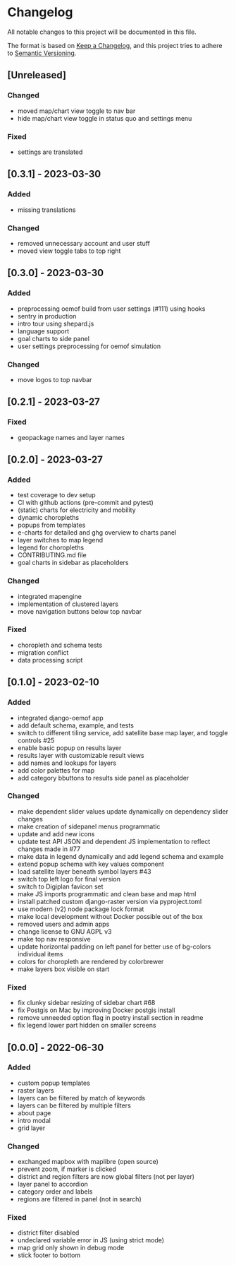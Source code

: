 # Changelog
All notable changes to this project will be documented in this file.

The format is based on [Keep a Changelog](https://keepachangelog.com/en/1.0.0/),
and this project tries to adhere to [Semantic Versioning](https://semver.org/spec/v2.0.0.html).

## [Unreleased]
### Changed
- moved map/chart view toggle to nav bar
- hide map/chart view toggle in status quo and settings menu

### Fixed
- settings are translated

## [0.3.1] - 2023-03-30
### Added
- missing translations

### Changed
- removed unnecessary account and user stuff
- moved view toggle tabs to top right

## [0.3.0] - 2023-03-30
### Added
- preprocessing oemof build from user settings (#111) using hooks
- sentry in production
- intro tour using shepard.js
- language support
- goal charts to side panel
- user settings preprocessing for oemof simulation

### Changed
- move logos to top navbar

## [0.2.1] - 2023-03-27
### Fixed
- geopackage names and layer names

## [0.2.0] - 2023-03-27
### Added
- test coverage to dev setup
- CI with github actions (pre-commit and pytest)
- (static) charts for electricity and mobility
- dynamic choropleths
- popups from templates
- e-charts for detailed and ghg overview to charts panel
- layer switches to map legend
- legend for choropleths
- CONTRIBUTING.md file
- goal charts in sidebar as placeholders

### Changed
- integrated mapengine
- implementation of clustered layers
- move navigation buttons below top navbar

### Fixed
- choropleth and schema tests
- migration conflict
- data processing script

## [0.1.0] - 2023-02-10
### Added
- integrated django-oemof app
- add default schema, example, and tests
- switch to different tiling service, add satellite base map layer, and toggle controls #25
- enable basic popup on results layer
- results layer with customizable result views
- add names and lookups for layers
- add color palettes for map
- add category bbuttons to results side panel as placeholder

### Changed
- make dependent slider values update dynamically on dependency slider changes
- make creation of sidepanel menus programmatic
- update and add new icons
- update test API JSON and dependent JS implementation to reflect changes made in #77
- make data in legend dynamically and add legend schema and example
- extend popup schema with key values component
- load satellite layer beneath symbol layers #43
- switch top left logo for final version
- switch to Digiplan favicon set
- make JS imports programmatic and clean base and map html
- install patched custom django-raster version via pyproject.toml
- use modern (v2) node package lock format
- make local development without Docker possible out of the box
- removed users and admin apps
- change license to GNU AGPL v3
- make top nav responsive
- update horizontal padding on left panel for better use of bg-colors individual items
- colors for choropleth are rendered by colorbrewer
- make layers box visible on start

### Fixed
- fix clunky sidebar resizing of sidebar chart #68
- fix Postgis on Mac by improving Docker postgis install
- remove unneeded option flag in poetry install section in readme
- fix legend lower part hidden on smaller screens

## [0.0.0] - 2022-06-30
### Added
- custom popup templates
- raster layers
- layers can be filtered by match of keywords
- layers can be filtered by multiple filters
- about page
- intro modal
- grid layer

### Changed
- exchanged mapbox with maplibre (open source)
- prevent zoom, if marker is clicked
- district and region filters are now global filters (not per layer)
- layer panel to accordion
- category order and labels
- regions are filtered in panel (not in search)

### Fixed
- district filter disabled
- undeclared variable error in JS (using strict mode)
- map grid only shown in debug mode
- stick footer to bottom
